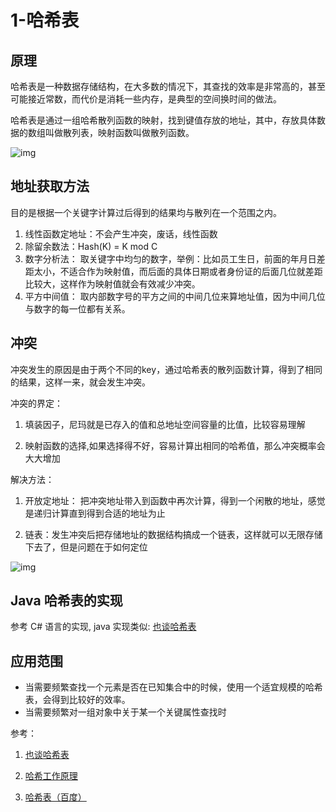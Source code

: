 # 1-哈希表

## 原理
哈希表是一种数据存储结构，在大多数的情况下，其查找的效率是非常高的，甚至可能接近常数，而代价是消耗一些内存，是典型的空间换时间的做法。

哈希表是通过一组哈希散列函数的映射，找到键值存放的地址，其中，存放具体数据的数组叫做散列表，映射函数叫做散列函数。

![img](http://images.cnitblog.com/blog/361393/201311/22151330-e9e9dac6bc474da1bedcd908fc2baeb2.png)

## 地址获取方法

目的是根据一个关键字计算过后得到的结果均与散列在一个范围之内。

1. 线性函数定地址：不会产生冲突，废话，线性函数
2. 除留余数法：Hash(K) = K mod C
3. 数字分析法： 取关键字中均匀的数字，举例：比如员工生日，前面的年月日差距太小，不适合作为映射值，而后面的具体日期或者身份证的后面几位就差距比较大，这样作为映射值就会有效减少冲突。
4. 平方中间值： 取内部数字号的平方之间的中间几位来算地址值，因为中间几位与数字的每一位都有关系。


## 冲突

冲突发生的原因是由于两个不同的key，通过哈希表的散列函数计算，得到了相同的结果，这样一来，就会发生冲突。

冲突的界定： 

1. 填装因子，尼玛就是已存入的值和总地址空间容量的比值，比较容易理解
                       
2. 映射函数的选择,如果选择得不好，容易计算出相同的哈希值，那么冲突概率会大大增加

解决方法： 

1. 开放定地址： 把冲突地址带入到函数中再次计算，得到一个闲散的地址，感觉是递归计算直到得到合适的地址为止

2. 链表：发生冲突后把存储地址的数据结构搞成一个链表，这样就可以无限存储下去了，但是问题在于如何定位

![img](http://images.cnitblog.com/blog/361393/201311/22153526-b91c8808b77f44eca1b480210915bbea.png)



## Java 哈希表的实现
参考 C# 语言的实现, java 实现类似: [也谈哈希表](http://blog.csdn.net/yu0089/article/details/16889145)


## 应用范围
* 当需要频繁查找一个元素是否在已知集合中的时候，使用一个适宜规模的哈希表，会得到比较好的效率。
* 当需要频繁对一组对象中关于某一个关键属性查找时


参考：

1. [也谈哈希表](http://blog.csdn.net/yu0089/article/details/16889145)

2. [哈希工作原理](http://blog.csdn.net/nju_yaho/article/details/7402208)

3. [哈希表（百度）](http://baike.baidu.com/link?url=aDkVzmv-NUgPcohelnEFZE2cJecajRQXJactbQwBxUPfF7J-BRJWAr2g_eYlWIbH-CJsee0ex-L-rULkFX-Jwq)


